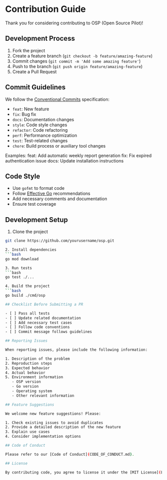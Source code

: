 # Contribution Guide

Thank you for considering contributing to OSP (Open Source Pilot)!

## Development Process

1. Fork the project
2. Create a feature branch (`git checkout -b feature/amazing-feature`)
3. Commit changes (`git commit -m 'Add some amazing feature'`)
4. Push to the branch (`git push origin feature/amazing-feature`)
5. Create a Pull Request

## Commit Guidelines

We follow the [Conventional Commits](https://www.conventionalcommits.org/) specification:

- `feat`: New feature
- `fix`: Bug fix
- `docs`: Documentation changes
- `style`: Code style changes
- `refactor`: Code refactoring
- `perf`: Performance optimization
- `test`: Test-related changes
- `chore`: Build process or auxiliary tool changes

Examples:
feat: Add automatic weekly report generation
fix: Fix expired authentication issue
docs: Update installation instructions

## Code Style

- Use `gofmt` to format code
- Follow [Effective Go](https://golang.org/doc/effective_go.html) recommendations
- Add necessary comments and documentation
- Ensure test coverage

## Development Setup

1. Clone the project
```bash
git clone https://github.com/yourusername/osp.git

2. Install dependencies
```bash
go mod download

3. Run tests
```bash
go test ./...

4. Build the project
```bash
go build ./cmd/osp

## Checklist Before Submitting a PR

- [ ] Pass all tests
- [ ] Update related documentation
- [ ] Add necessary test cases
- [ ] Follow code conventions
- [ ] Commit message follows guidelines

## Reporting Issues

When reporting issues, please include the following information:

1. Description of the problem
2. Reproduction steps
3. Expected behavior
4. Actual behavior
5. Environment information
   - OSP version
   - Go version
   - Operating system
   - Other relevant information

## Feature Suggestions

We welcome new feature suggestions! Please:

1. Check existing issues to avoid duplicates
2. Provide a detailed description of the new feature
3. Explain use cases
4. Consider implementation options

## Code of Conduct

Please refer to our [Code of Conduct](CODE_OF_CONDUCT.md).

## License

By contributing code, you agree to license it under the [MIT License](LICENSE).
